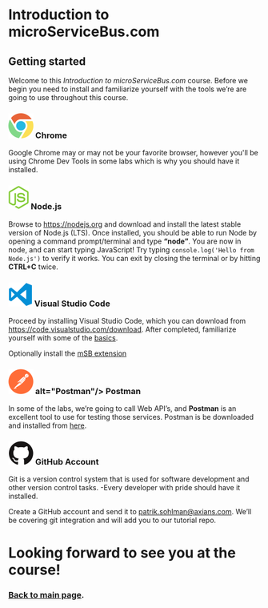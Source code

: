 # Introduction to microServiceBus.com
## Getting started
Welcome to this *Introduction to microServiceBus.com* course. Before we begin you need to install and familiarize yourself with the tools we’re are going to use throughout this course.

### <img src="./img/chrome-logo.png" alt="Chrome"/> Chrome
Google Chrome may or may not be your favorite browser, however you'll be using Chrome Dev Tools in some labs which is why you should have it installed.

### <img src="./img/nodejs-logo.png" alt="Node.js" /> Node.js
Browse to https://nodejs.org and download and install the latest stable version of Node.js (LTS). Once installed, you should be able to run Node by opening a command prompt/terminal and type **“node”**. You are now in node, and can start typing JavaScript! Try typing ```console.log('Hello from Node.js')``` to verify it works. You can exit by closing the terminal or by hitting **CTRL+C** twice.

### <img src="./img/vscode-logo.png" alt="VS Code" /> Visual Studio Code

Proceed by installing Visual Studio Code, which you can download from https://code.visualstudio.com/download. 
After completed, familiarize yourself with some of the [basics](https://code.visualstudio.com/docs/editor/codebasics).

Optionally install the [mSB extension ](https://marketplace.visualstudio.com/items?itemName=microServiceBus.microservicebus-snippets) 

### <img src="./img/postman.png" alt="VS Code" /> alt="Postman"/> Postman

In some of the labs, we’re going to call Web API’s, and **Postman** is an excellent tool to use for testing those services. Postman is be downloaded and installed from [here](https://www.getpostman.com/downloads/). 

### <img src="./img/github-logo.png"/> GitHub Account
Git is a version control system that is used for software development and other version control tasks. -Every developer with pride should have it installed. 

Create a GitHub account and send it to patrik.sohlman@axians.com. We’ll be covering git integration and will add you to our tutorial repo.

# Looking forward to see you at the course!

### [Back to main page](./README.md).